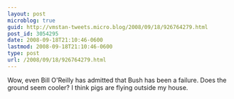 ```yaml
---
layout: post
microblog: true
guid: http://vmstan-tweets.micro.blog/2008/09/18/926764279.html
post_id: 3054295
date: 2008-09-18T21:10:46-0600
lastmod: 2008-09-18T21:10:46-0600
type: post
url: /2008/09/18/926764279.html
---
```

Wow, even Bill O'Reilly has admitted that Bush has been a failure. Does the ground seem cooler? I think pigs are flying outside my house.
